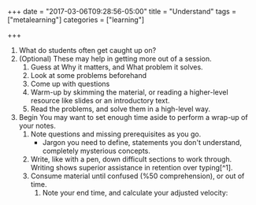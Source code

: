 +++
date = "2017-03-06T09:28:56-05:00"
title = "Understand"
tags = ["metalearning"]
categories = ["learning"]

+++
1. What do students often get caught up on?
1. (Optional) These may help in getting more out of a session.
    1. Guess at Why it matters, and What problem it solves.
    1. Look at some problems beforehand
    1. Come up with questions
    1. Warm-up by skimming the material, or reading a higher-level resource like
       slides or an introductory text.
    1. Read the problems, and solve them in a high-level way.
1. Begin
       You may want to set enough time aside to perform a wrap-up of your notes.
    1.  Note questions and missing prerequisites as you go.
        * Jargon you need to define, statements you don't understand, completely mysterious
          concepts.
    1. Write, like with a pen, down difficult sections to work through. Writing
       shows superior assistance in retention over typing[^1].
    1. Consume material until confused (%50 comprehension), or out of time.
        1. Note your end time, and calculate your adjusted velocity:

